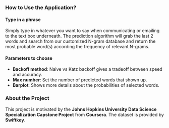 ### How to Use the Application?

#### Type in a phrase
Simply type in whatever you want to say when communicating or emailing to the text box underneath. The prediction algorithm will grab the last 2 words and search from our customized N-gram database and return the most probable word(s) according the frequency of relevant N-grams.

#### Parameters to choose
- __Backoff method__: Naive vs Katz backoff gives a tradeoff between speed and accuracy.
- __Max number__: Set the number of predicted words that shown up.
- __Barplot__: Shows more details about the probabilities of selected words.

### About the Project

This project is motivated by the __Johns Hopkins University Data Science Specialization Capstone Project__ from __Coursera__. The dataset is provided by __Swiftkey__.
